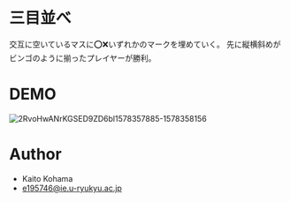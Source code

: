 # 三目並べ
 交互に空いているマスに⭕️❌いずれかのマークを埋めていく。
 先に縦横斜めがビンゴのように揃ったプレイヤーが勝利。
 
 
# DEMO
 
![2RvoHwANrKGSED9ZD6bl1578357885-1578358156](https://user-images.githubusercontent.com/57646279/72087805-6b5cdb00-334c-11ea-9222-470d5bceeaf5.gif)

 
 
# Author
 
* Kaito Kohama
* e195746@ie.u-ryukyu.ac.jp
 
